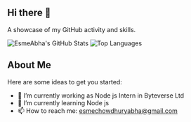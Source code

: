 ## Hi there 👋


A showcase of my GitHub activity and skills.

![EsmeAbha's GitHub Stats](https://github-readme-stats.vercel.app/api?username=EsmeAbha&show_icons=true&bg_color=000000&text_color=ffffff&icon_color=ff69b4&title_color=ff69b4)
![Top Languages](https://github-readme-stats.vercel.app/api/top-langs/?username=EsmeAbha&layout=compact&hide=jupyter%20notebook&bg_color=000000&text_color=ffffff&icon_color=ff69b4&title_color=ff69b4)
## About Me
Here are some ideas to get you started:

- 🔭 I’m currently working as Node js Intern in Byteverse Ltd
- 🌱 I’m currently learning Node js
- 📫 How to reach me: esmechowdhuryabha@gmail.com

